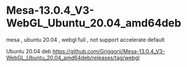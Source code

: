 # Mesa-13.0.4_V3-WebGL_Ubuntu_20.04_amd64deb
mesa , ubuntu 20.04 , webgl full , not support accelerate default

Ubuntu 20.04 deb https://github.com/Griggorii/Mesa-13.0.4_V3-WebGL_Ubuntu_20.04_amd64deb/releases/tag/webgl
